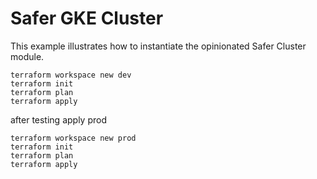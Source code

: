 # Safer GKE Cluster

This example illustrates how to instantiate the opinionated Safer Cluster module.

```
terraform workspace new dev
terraform init
terraform plan
terraform apply

```

after testing apply prod
```
terraform workspace new prod
terraform init
terraform plan
terraform apply

```
